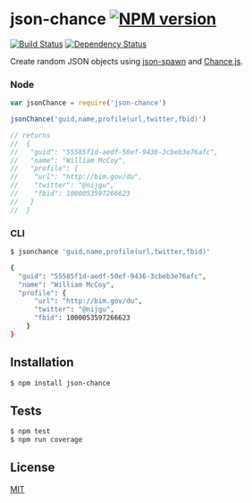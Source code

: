 # json-chance [![NPM version](https://badge.fury.io/js/json-chance.png)](http://badge.fury.io/js/json-chance)
[![Build Status](https://secure.travis-ci.org/luisfarzati/json-chance.png)](http://travis-ci.org/luisfarzati/json-chance) [![Dependency Status](https://gemnasium.com/luisfarzati/json-chance.svg)](https://gemnasium.com/luisfarzati/json-chance)

Create random JSON objects using [json-spawn](https://github.com/luisfarzati/json-spawn) and [Chance.js](http://chancejs.com/).

### Node
```js
var jsonChance = require('json-chance')

jsonChance('guid,name,profile(url,twitter,fbid)')

// returns
//	{
//	 "guid": "55585f1d-aedf-50ef-9436-3cbeb3e76afc",
//	 "name": "William McCoy",
//	 "profile": {
//	  "url": "http://bim.gov/du",
//	  "twitter": "@nijgu",
//	  "fbid": 1000053597266623
//	 }
//	}

```

### CLI
```bash
$ jsonchance 'guid,name,profile(url,twitter,fbid)'

{
  "guid": "55585f1d-aedf-50ef-9436-3cbeb3e76afc",
  "name": "William McCoy",
  "profile": {
	  "url": "http://bim.gov/du",
      "twitter": "@nijgu",
      "fbid": 1000053597266623
	}
}
```

## Installation

```bash
$ npm install json-chance
```

## Tests

```bash
$ npm test
$ npm run coverage
```

## License

[MIT](/LICENSE)

